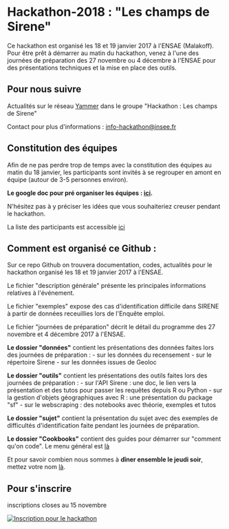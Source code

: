 <h1>Hackathon-2018 : "Les champs de Sirene"</h1>

<p>Ce hackathon est organisé les 18 et 19 janvier 2017 à l'ENSAE (Malakoff). Pour être prêt à démarrer au matin du hackathon, venez à l'une des journées de préparation des 27 novembre ou 4 décembre à l'ENSAE pour des présentations techniques et la mise en place des outils.</p>


<h2>Pour nous suivre </h2>

<p>Actualités sur le réseau <a href="https://www.yammer.com/bigdatadatascience/#/home">Yammer</a> dans le groupe "Hackathon : Les champs de Sirene"</p>


<p>Contact pour plus d'informations : <a href="mailto:info-hackathon@insee.fr"> info-hackathon@insee.fr </a></p>

<h2>Constitution des équipes</h2>

<p>Afin de ne pas perdre trop de temps avec la constitution des équipes au matin du 18 janvier, les participants sont invités à se regrouper en amont en équipe (autour de 3-5 personnes environ).
<p><b>Le google doc pour pré organiser les équipes : <a href="https://docs.google.com/spreadsheets/u/0/d/15WkJdsY9__25wBJmZGPB2dWpYczUwlhH-VhwkPl-Hbk/edit">ici</a>.</b>
<p>N'hésitez pas à y préciser les idées que vous souhaiteriez creuser pendant le hackathon.
 
 <p> La liste des participants est accessible <a href="https://docs.google.com/spreadsheets/d/1sLB1xERs_nPPi7uajd-SGMd4sjSK3TMfl3INOMcvWCc/edit#gid=805830236">ici</a>
 
<h2>Comment est organisé ce Github :</h2>

<p>Sur ce repo Github on trouvera documentation, codes, actualités pour le hackathon organisé les 18 et 19 janvier 2017 à l'ENSAE.</p>

<p>Le fichier "description générale" présente les principales informations relatives à l'événement.</p>

<p>Le fichier "exemples" expose des cas d'identification difficile dans SIRENE à partir de données receuillies lors de l'Enquête emploi.</p>

<p>Le fichier "journées de préparation" décrit le détail du programme des 27 novembre et 4 décembre 2017 à l'ENSAE.</p>

<p> <b>Le dossier "données"</b> contient les présentations des données faites lors des journées de préparation :
- sur les données du recensement
- sur le répertoire Sirene
- sur les données issues de Geoloc

<p> <b>Le dossier "outils"</b> contient les présentations des outils faites lors des journées de préparation :
- sur l'API Sirene : une doc, le lien vers la présentation et des tutos pour passer les requêtes depuis R ou Python
- sur la gestion d'objets géographiques avec R : une présentation du package "sf"
- sur le webscraping : des notebooks avec théorie, exemples et tutos

<p> <b>Le dossier "sujet"</b> contient la présentation du sujet avec des exemples de difficultés d'identification faite pendant les journées de préparation.

<p><b> Le dossier "Cookbooks"</b> contient des guides pour démarrer sur "comment qu'on code". Le menu général est <a href='https://github.com/SSP-Lab/Hackathon-2018/blob/master/Cookbooks/Menu%20g%C3%A9n%C3%A9ral.md'>là</a>

<p> Et pour savoir combien nous sommes à <b>dîner ensemble le jeudi soir</b>, mettez votre nom <a href="https://doodle.com/poll/phc7298sxddqxznd#table">là</a>.

<h2>Pour s'inscrire</h2>

<p> inscriptions closes au 15 novembre

<a href="https://www.weezevent.com/hackathon-les-champs-de-sirene-2" onclick="var w=window.open('https://www.weezevent.com/widget_billeterie.php?id_evenement=288620&lg_billetterie=1&code=52865&width_auto=1&color_primary=00AEEF', 'Billetterie_weezevent', 'width=650, height=600, top=100, left=100, toolbar=no, resizable=yes, scrollbars=yes, status=no'); w.focus(); return false;"><img src="https://www.weezevent.com/images/statique/bt_insc_blk_fr.png" alt="Inscription pour le hackathon" /></a>

